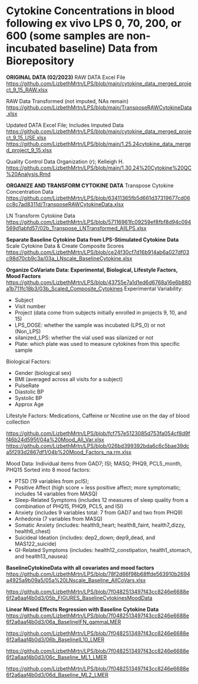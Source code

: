 # Cytokine Concentrations in blood following ex vivo LPS 0, 70, 200, or 600 (some samples are non-incubated baseline)  Data from Biorepository

**ORIGINAL DATA (02/2023)**
RAW DATA Excel File
https://github.com/LizbethMrtn/LPS/blob/main/cytokine_data_merged_project_9_15_RAW.xlsx

RAW Data Transformed (not imputed, NAs remain)
https://github.com/LizbethMrtn/LPS/blob/main/TransposeRAWCytokineData.xlsx

Updated DATA Excel File; Includes Imputed Data
https://github.com/LizbethMrtn/LPS/blob/main/cytokine_data_merged_project_9_15_USE.xlsx
https://github.com/LizbethMrtn/LPS/blob/main/1.25.24cytokine_data_merged_project_9_15.xlsx

Quality Control Data Organization (r); Kelleigh H.
https://github.com/LizbethMrtn/LPS/blob/main/1.30.24%20Cytokine%20QC%20Analysis.Rmd

**ORGANIZE AND TRANSFORM CYTOKINE DATA**
Transpose Cytokine Concentration Data
https://github.com/LizbethMrtn/LPS/blob/63411365fb5d661d37319677cd06cc8c7ad8311d/TransposeRAWCytokineData.xlsx

LN Transform Cytokine Data
https://github.com/LizbethMrtn/LPS/blob/57116961fc09259ef8fbf8d94c094569d1abfd57/02b_Transpose_LNTransformed_AllLPS.xlsx

**Separate Baseline Cytokine Data from LPS-Stimulated Cytokine Data**
Scale Cytokine Data & Create Composite Scores
https://github.com/LizbethMrtn/LPS/blob/ce24f30cf7d16b914ab6a027df03c98d70cb9c3a/03a_LNscale_BaselineCytokine.xlsx

**Organize CoVariate Data: Experimental, Biological, Lifestyle Factors, Mood Factors**
https://github.com/LizbethMrtn/LPS/blob/43755e7a1d1ed6d6768a16e6b880a1b711fc18b3/03b_Scaled_Composite_Cytokines
Experimental Variability:
* Subject
* Visit number
* Project (data come from subjects initially enrolled in projects 9, 10, and 15)
* LPS_DOSE: whether the sample was incubated (LPS_0) or not (Non_LPS)
* silanized_LPS: whether the vial used was silanized or not
* Plate: which plate was used to measure cytokines from this specific sample

Biological Factors:
* Gender (biological sex)
* BMI (averaged across all visits for a subject)
* PulseRate
* Diastolic BP
* Systolic BP
* Approx Age

Lifestyle Factors: Medications, Caffeine or Nicotine use on the day of blood collection

https://github.com/LizbethMrtn/LPS/blob/fcf757e5123085d753fa054cf8d9ff46b24d595f/04a%20Mood_All_Var.xlsx
https://github.com/LizbethMrtn/LPS/blob/026bd399392bda6c6c5bae39dca5f293d2867df1/04b%20Mood_Factors_na.rm.xlsx

Mood Data: Individual items from GAD7; ISI; MASQ; PHQ9, PCL5_month, PHQ15
Sorted into 8 mood factors: 
* PTSD (19 variables from pcl5); 
* Positive Affect (high score = less positive affect; more symptomatic; includes 14 variables from MASQ)
* Sleep-Related Symptoms (includes 12 measures of sleep quality from a combination of PHQ15, PHQ9, PCL5, and ISI)
* Anxiety (includes 9 variables total: 7 from GAD7 and two from PHQ9)
* Anhedonia (7 variables from MASQ)
* Somatic Anxiety (includes: health9_heart; health8_faint, health7_dizzy, health6_chest)
* Suicideal Ideation (includes: dep2_down; dep9_dead, and MAS122_suicide)
* GI-Related Symptoms (includes: health12_constipation, health1_stomach, and health13_nausea)

**BaselineCytokineData with all covariates and mood factors**
https://github.com/LizbethMrtn/LPS/blob/78f2d66f98b68ffde563910b2694a4925a9b09a5/05a%20LNscale_Baseline_AllCoVars.xlsx

https://github.com/LizbethMrtn/LPS/blob/7f0482513497f43cc8246e6688e6f2a6aaf4b0d3/05b_FIGURES_BaselineCytokinesMoodData

**Linear Mixed Effects Regression with Baseline Cytokine Data**
https://github.com/LizbethMrtn/LPS/blob/7f0482513497f43cc8246e6688e6f2a6aaf4b0d3/06a_BaselineIFN_gammaLMER

https://github.com/LizbethMrtn/LPS/blob/7f0482513497f43cc8246e6688e6f2a6aaf4b0d3/06b_BaselineIL10_LMER

https://github.com/LizbethMrtn/LPS/blob/7f0482513497f43cc8246e6688e6f2a6aaf4b0d3/06c_Baseline_ML1_LMER

https://github.com/LizbethMrtn/LPS/blob/7f0482513497f43cc8246e6688e6f2a6aaf4b0d3/06d_Baseline_ML2_LMER


  

